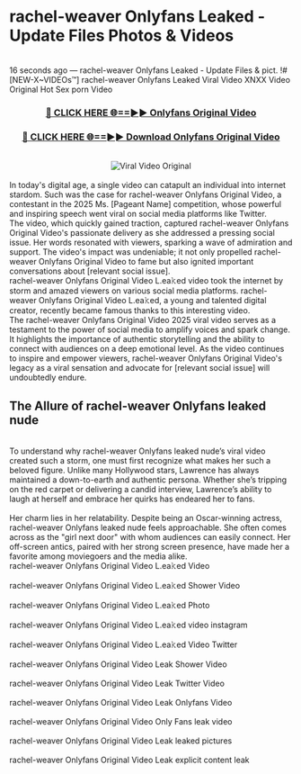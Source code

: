 # rachel-weaver Onlyfans Leaked - Update Files Photos & Videos 
<br>
16 seconds ago — rachel-weaver Onlyfans Leaked - Update Files & pict. !#[NEW-X~VIDEOs™] rachel-weaver Onlyfans Leaked Viral Video XNXX Video Original Hot Sex porn Video
<br>
<div align="center">
<h3><a href="http://freeplayer.one?title=rachel-weaver&ref=25OR" rel="nofollow">🔴 CLICK HERE 🌐==►► Onlyfans Original Video</a></h3>
<h3><a href="http://freeplayer.one?title=rachel-weaver&ref=25OR" rel="nofollow">🔴 CLICK HERE 🌐==►► Download Onlyfans Original Video</a></h3>
<br>
<a href="http://freeplayer.one?title=rachel-weaver&ref=25OR" rel="nofollow" data-target="animated-image.originalLink"><img src="https://i.ibb.co.com/xMMVF88/686577567.gif" alt="Viral Video Original" style="max-width: 100%; display: inline-block;" data-target="animated-image.originalImage"></a>
</div>
<br>
In today's digital age, a single video can catapult an individual into internet stardom. Such was the case for rachel-weaver Onlyfans Original Video, a contestant in the 2025 Ms. [Pageant Name] competition, whose powerful and inspiring speech went viral on social media platforms like Twitter.
<br>
The video, which quickly gained traction, captured rachel-weaver Onlyfans Original Video's passionate delivery as she addressed a pressing social issue. Her words resonated with viewers, sparking a wave of admiration and support. The video's impact was undeniable; it not only propelled rachel-weaver Onlyfans Original Video to fame but also ignited important conversations about [relevant social issue].
<br>
rachel-weaver Onlyfans Original Video L.ea𝚔ed video took the internet by storm and amazed viewers on various social media platforms. rachel-weaver Onlyfans Original Video L.ea𝚔ed, a young and talented digital creator, recently became famous thanks to this interesting video.
<br>
The rachel-weaver Onlyfans Original Video 2025 viral video serves as a testament to the power of social media to amplify voices and spark change. It highlights the importance of authentic storytelling and the ability to connect with audiences on a deep emotional level. As the video continues to inspire and empower viewers, rachel-weaver Onlyfans Original Video's legacy as a viral sensation and advocate for [relevant social issue] will undoubtedly endure.
<br>
<h2>The Allure of rachel-weaver Onlyfans leaked nude</h2>
<br>
To understand why rachel-weaver Onlyfans leaked nude’s viral video created such a storm, one must first recognize what makes her such a beloved figure. Unlike many Hollywood stars, Lawrence has always maintained a down-to-earth and authentic persona. Whether she’s tripping on the red carpet or delivering a candid interview, Lawrence’s ability to laugh at herself and embrace her quirks has endeared her to fans.
<br><br>
Her charm lies in her relatability. Despite being an Oscar-winning actress, rachel-weaver Onlyfans leaked nude feels approachable. She often comes across as the "girl next door" with whom audiences can easily connect. Her off-screen antics, paired with her strong screen presence, have made her a favorite among moviegoers and the media alike.
<br>
rachel-weaver Onlyfans Original Video L.ea𝚔ed Video
<br><br>
rachel-weaver Onlyfans Original Video L.ea𝚔ed Shower Video
<br><br>
rachel-weaver Onlyfans Original Video L.ea𝚔ed Photo
<br><br>
rachel-weaver Onlyfans Original Video L.ea𝚔ed video instagram
<br><br>
rachel-weaver Onlyfans Original Video L.ea𝚔ed Video Twitter
<br><br>
rachel-weaver Onlyfans Original Video Leak Shower Video
<br><br>
rachel-weaver Onlyfans Original Video Leak Twitter Video
<br><br>
rachel-weaver Onlyfans Original Video Leak Onlyfans Video
<br><br>
rachel-weaver Onlyfans Original Video Only Fans leak video
<br><br>
rachel-weaver Onlyfans Original Video Leak leaked pictures
<br><br>
rachel-weaver Onlyfans Original Video Leak explicit content leak